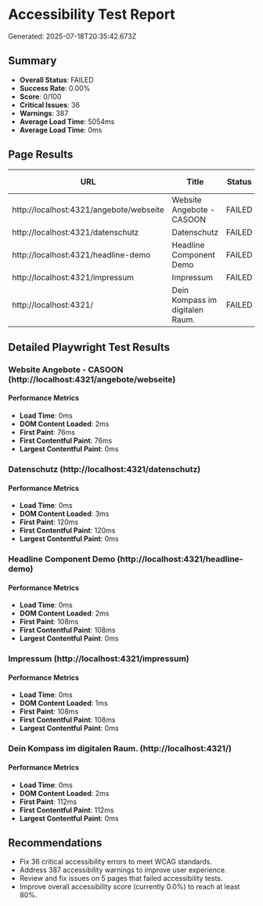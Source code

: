 # Accessibility Test Report
Generated: 2025-07-18T20:35:42.673Z

## Summary
- **Overall Status**: FAILED
- **Success Rate**: 0.00%
- **Score**: 0/100
- **Critical Issues**: 36
- **Warnings**: 387
- **Average Load Time**: 5054ms
- **Average Load Time**: 0ms

## Page Results

| URL | Title | Status | Load Time | Errors | Warnings | Pa11y Score | Performance | Keyboard | Contrast | Focus |
|-----|-------|--------|-----------|--------|----------|-------------|-------------|----------|----------|-------|
| http://localhost:4321/angebote/webseite | Website Angebote - CASOON | FAILED | 4451ms | 11 | 59 | N/A | N/A | 0 | 0 | 0 |
| http://localhost:4321/datenschutz | Datenschutz | FAILED | 5422ms | 2 | 54 | N/A | N/A | 0 | 0 | 0 |
| http://localhost:4321/headline-demo | Headline Component Demo | FAILED | 5147ms | 6 | 59 | N/A | N/A | 0 | 0 | 0 |
| http://localhost:4321/impressum | Impressum | FAILED | 4988ms | 2 | 54 | N/A | N/A | 0 | 0 | 0 |
| http://localhost:4321/ | Dein Kompass im digitalen Raum. | FAILED | 5262ms | 15 | 161 | N/A | N/A | 0 | 0 | 0 |

## Detailed Playwright Test Results

### Website Angebote - CASOON (http://localhost:4321/angebote/webseite)

#### Performance Metrics
- **Load Time**: 0ms
- **DOM Content Loaded**: 2ms
- **First Paint**: 76ms
- **First Contentful Paint**: 76ms
- **Largest Contentful Paint**: 0ms

### Datenschutz (http://localhost:4321/datenschutz)

#### Performance Metrics
- **Load Time**: 0ms
- **DOM Content Loaded**: 3ms
- **First Paint**: 120ms
- **First Contentful Paint**: 120ms
- **Largest Contentful Paint**: 0ms

### Headline Component Demo (http://localhost:4321/headline-demo)

#### Performance Metrics
- **Load Time**: 0ms
- **DOM Content Loaded**: 2ms
- **First Paint**: 108ms
- **First Contentful Paint**: 108ms
- **Largest Contentful Paint**: 0ms

### Impressum (http://localhost:4321/impressum)

#### Performance Metrics
- **Load Time**: 0ms
- **DOM Content Loaded**: 1ms
- **First Paint**: 108ms
- **First Contentful Paint**: 108ms
- **Largest Contentful Paint**: 0ms

### Dein Kompass im digitalen Raum. (http://localhost:4321/)

#### Performance Metrics
- **Load Time**: 0ms
- **DOM Content Loaded**: 2ms
- **First Paint**: 112ms
- **First Contentful Paint**: 112ms
- **Largest Contentful Paint**: 0ms

## Recommendations

- Fix 36 critical accessibility errors to meet WCAG standards.
- Address 387 accessibility warnings to improve user experience.
- Review and fix issues on 5 pages that failed accessibility tests.
- Improve overall accessibility score (currently 0.0%) to reach at least 80%.
